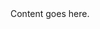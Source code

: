 <html>
<head>
<title>Title</title>
<meta name="description" content="Test">
<meta name="keywords" content="html tutorial template">
</head>
<body>
Content goes here.
</body>
</html>
